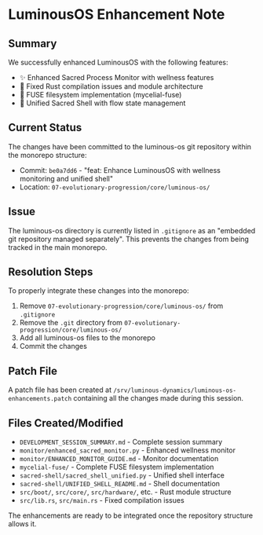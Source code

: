 # LuminousOS Enhancement Note

## Summary
We successfully enhanced LuminousOS with the following features:
- ✨ Enhanced Sacred Process Monitor with wellness features
- 🦀 Fixed Rust compilation issues and module architecture
- 🍄 FUSE filesystem implementation (mycelial-fuse)
- 🐚 Unified Sacred Shell with flow state management

## Current Status
The changes have been committed to the luminous-os git repository within the monorepo structure:
- Commit: `be0a7dd6` - "feat: Enhance LuminousOS with wellness monitoring and unified shell"
- Location: `07-evolutionary-progression/core/luminous-os/`

## Issue
The luminous-os directory is currently listed in `.gitignore` as an "embedded git repository managed separately". This prevents the changes from being tracked in the main monorepo.

## Resolution Steps
To properly integrate these changes into the monorepo:

1. Remove `07-evolutionary-progression/core/luminous-os/` from `.gitignore`
2. Remove the `.git` directory from `07-evolutionary-progression/core/luminous-os/`
3. Add all luminous-os files to the monorepo
4. Commit the changes

## Patch File
A patch file has been created at `/srv/luminous-dynamics/luminous-os-enhancements.patch` containing all the changes made during this session.

## Files Created/Modified
- `DEVELOPMENT_SESSION_SUMMARY.md` - Complete session summary
- `monitor/enhanced_sacred_monitor.py` - Enhanced wellness monitor
- `monitor/ENHANCED_MONITOR_GUIDE.md` - Monitor documentation
- `mycelial-fuse/` - Complete FUSE filesystem implementation
- `sacred-shell/sacred_shell_unified.py` - Unified shell interface
- `sacred-shell/UNIFIED_SHELL_README.md` - Shell documentation
- `src/boot/`, `src/core/`, `src/hardware/`, etc. - Rust module structure
- `src/lib.rs`, `src/main.rs` - Fixed compilation issues

The enhancements are ready to be integrated once the repository structure allows it.